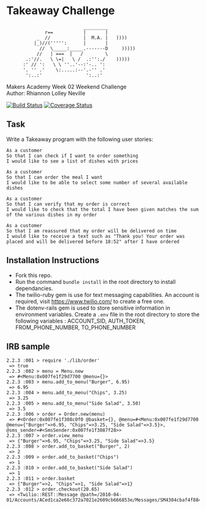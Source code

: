 Takeaway Challenge
==================
```
                            _________
              r==           |       |
           _  //            |  M.A. |   ))))
          |_)//(''''':      |       |
            //  \_____:_____.-------D     )))))
           //   | ===  |   /        \
       .:'//.   \ \=|   \ /  .:'':./    )))))
      :' // ':   \ \ ''..'--:'-.. ':
      '. '' .'    \:.....:--'.-'' .'
       ':..:'                ':..:'

 ```
Makers Academy Week 02 Weekend Challenge <br>
Author: Rhiannon Lolley Neville <br>

[![Build Status](https://travis-ci.org/rhiannonruth/takeaway-challenge.svg?branch=master)](https://travis-ci.org/rhiannonruth/takeaway-challenge)
[![Coverage Status](https://coveralls.io/repos/github/rhiannonruth/takeaway-challenge/badge.svg?branch=master)](https://coveralls.io/github/rhiannonruth/takeaway-challenge?branch=master)

Task
-------
Write a Takeaway program with the following user stories:
```
As a customer
So that I can check if I want to order something
I would like to see a list of dishes with prices

As a customer
So that I can order the meal I want
I would like to be able to select some number of several available dishes

As a customer
So that I can verify that my order is correct
I would like to check that the total I have been given matches the sum of the various dishes in my order

As a customer
So that I am reassured that my order will be delivered on time
I would like to receive a text such as "Thank you! Your order was placed and will be delivered before 18:52" after I have ordered
```

Installation Instructions
-------
* Fork this repo.
* Run the command ```bundle install``` in the root directory to install dependancies.
* The twilio-ruby gem is use for text messaging capabilities. An account is required, visit https://www.twilio.com/ to create a free one.
* The dotenv-rails gem is used to store sensitive information in environment variables. Create a ```.env``` file in the root directory to store the following variables : ACCOUNT_SID, AUTH_TOKEN, FROM_PHONE_NUMBER, TO_PHONE_NUMBER

IRB sample
-------
```
2.2.3 :001 > require './lib/order'
 => true
2.2.3 :002 > menu = Menu.new
 => #<Menu:0x007fe1f29d7700 @menu={}>
2.2.3 :003 > menu.add_to_menu("Burger", 6.95)
 => 6.95
2.2.3 :004 > menu.add_to_menu("Chips", 3.25)
 => 3.25
2.2.3 :005 > menu.add_to_menu("Side Salad", 3.50)
 => 3.5
2.2.3 :006 > order = Order.new(menu)
 => #<Order:0x007fe1f308c0f0 @basket={}, @menu=#<Menu:0x007fe1f29d7700 @menu={"Burger"=>6.95, "Chips"=>3.25, "Side Salad"=>3.5}>, @sms_sender=#<SmsSender:0x007fe1f3087f28>>
2.2.3 :007 > order.view_menu
 => {"Burger"=>6.95, "Chips"=>3.25, "Side Salad"=>3.5}
2.2.3 :008 > order.add_to_basket("Burger", 2)
 => 2
2.2.3 :009 > order.add_to_basket("Chips")
 => 1
2.2.3 :010 > order.add_to_basket("Side Salad")
 => 1
2.2.3 :011 > order.basket
 => {"Burger"=>2, "Chips"=>1, "Side Salad"=>1}
2.2.3 :012 > order.checkout(20.65)
 => <Twilio::REST::Message @path=/2010-04-01/Accounts/ACed1ca2e66c372a7021e2609cb666853e/Messages/SM4304cbaf4f8840a382b3bb95eb427586>
 ```
